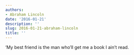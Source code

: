```yaml
---
authors:
- Abraham Lincoln
date: '2016-01-21'
description: ''
slug: 2016-01-21-abraham-lincoln
title: ''
---
```

‘My best friend is the man who’ll get me a book I ain’t read.



